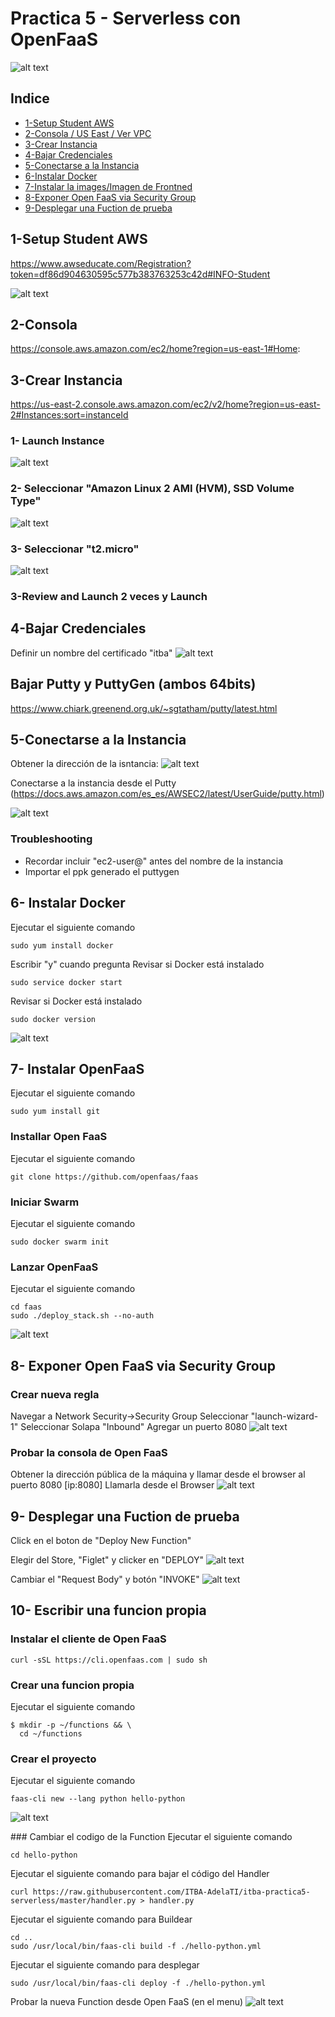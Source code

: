 # Practica 5 - Serverless con OpenFaaS
![alt text](images/faas_side.png)

## Indice

* [1-Setup Student AWS](#1-Setup-Student-AWS)
* [2-Consola / US East / Ver VPC](#2-Consola)
* [3-Crear Instancia](#3-Crear-Instancia)
* [4-Bajar Credenciales](#4-Bajar-Credenciales)
* [5-Conectarse a la Instancia](#5-Conectarse-a-la-Instancia)
* [6-Instalar Docker](#6--Instalar-Docker)
* [7-Instalar la images/Imagen de Frontned](#7--Instalar-la-images/Imagen-de-Frontned)
* [8-Exponer Open FaaS via Security Group](#8--Exponer-Open-FaaS-via-Security-Group)
* [9-Desplegar una Fuction de prueba](#9--Desplegar-una-Fuction-de-prueba)

## 1-Setup Student AWS
https://www.awseducate.com/Registration?token=df86d904630595c577b383763253c42d#INFO-Student

![alt text](images/Image1.png)

## 2-Consola
https://console.aws.amazon.com/ec2/home?region=us-east-1#Home:

## 3-Crear Instancia
https://us-east-2.console.aws.amazon.com/ec2/v2/home?region=us-east-2#Instances:sort=instanceId

### 1- Launch Instance

![alt text](images/Image3-1.png)

### 2- Seleccionar "Amazon Linux 2 AMI (HVM), SSD Volume Type"

![alt text](images/Image3-2.png)

### 3- Seleccionar "t2.micro"

![alt text](images/Image3-3.png)

### 3-Review and Launch 2 veces y Launch

## 4-Bajar Credenciales
Definir un nombre del certificado "itba"
![alt text](images/Image4.png)

## Bajar Putty y PuttyGen (ambos 64bits)

https://www.chiark.greenend.org.uk/~sgtatham/putty/latest.html

## 5-Conectarse a la Instancia

Obtener la dirección de la isntancia:
![alt text](images/Image5-1.png)

Conectarse a la instancia desde el Putty (https://docs.aws.amazon.com/es_es/AWSEC2/latest/UserGuide/putty.html)

![alt text](images/Image5-2.png)

### Troubleshooting
* Recordar incluir "ec2-user@" antes del nombre de la instancia
* Importar el ppk generado el puttygen

## 6- Instalar Docker

Ejecutar el siguiente comando
```
sudo yum install docker
```
Escribir "y" cuando pregunta
Revisar si Docker está instalado
```
sudo service docker start
```
Revisar si Docker está instalado
```
sudo docker version
```
![alt text](images/Image6.png)
## 7- Instalar OpenFaaS
Ejecutar el siguiente comando
```
sudo yum install git

```
### Installar Open FaaS
Ejecutar el siguiente comando
```
git clone https://github.com/openfaas/faas

```

### Iniciar Swarm
Ejecutar el siguiente comando
```
sudo docker swarm init
```

### Lanzar OpenFaaS
Ejecutar el siguiente comando
```
cd faas
sudo ./deploy_stack.sh --no-auth
```
![alt text](images/Image7.png)

## 8- Exponer Open FaaS via Security Group
### Crear nueva regla
Navegar a Network Security->Security Group
Seleccionar "launch-wizard-1"
Seleccionar Solapa "Inbound"
Agregar un puerto 8080
![alt text](images/Image8-1.png)

### Probar la consola de Open FaaS
Obtener la dirección pública de la máquina y llamar desde el browser al puerto 8080 [ip:8080]
Llamarla desde el Browser
![alt text](images/Image8-2.png)

## 9- Desplegar una Fuction de prueba
Click en el boton de "Deploy New Function"

Elegir del Store, "Figlet" y clicker en "DEPLOY"
![alt text](images/Image9-1.png)

Cambiar el "Request Body" y botón "INVOKE"
![alt text](images/Image9-2.png)

## 10- Escribir una funcion propia

### Instalar el cliente de Open FaaS
```
curl -sSL https://cli.openfaas.com | sudo sh
```
### Crear una funcion propia
Ejecutar el siguiente comando 
```
$ mkdir -p ~/functions && \
  cd ~/functions
```
### Crear el proyecto
Ejecutar el siguiente comando
```
faas-cli new --lang python hello-python
```
![alt text](images/Image10-1.png)

### Cambiar el codigo de la Function
Ejecutar el siguiente comando
```
cd hello-python
```
Ejecutar el siguiente comando para bajar el código del Handler
```
curl https://raw.githubusercontent.com/ITBA-AdelaTI/itba-practica5-serverless/master/handler.py > handler.py
```
Ejecutar el siguiente comando para Buildear
```
cd ..
sudo /usr/local/bin/faas-cli build -f ./hello-python.yml
```
Ejecutar el siguiente comando para desplegar
```
sudo /usr/local/bin/faas-cli deploy -f ./hello-python.yml
```
Probar la nueva Function desde Open FaaS (en el menu)
![alt text](images/Image10-2.png)